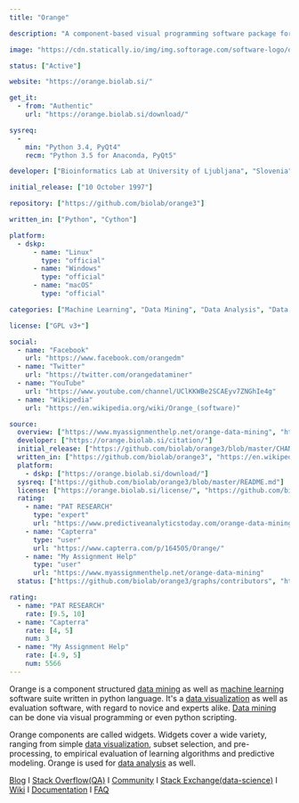 ```yaml
---
title: "Orange"

description: "A component-based visual programming software package for data visualization, machine learning, data mining, and data analysis."

image: "https://cdn.statically.io/img/img.softorage.com/software-logo/orange.png?h=64"

status: ["Active"]

website: "https://orange.biolab.si/"

get_it:
  - from: "Authentic"
    url: "https://orange.biolab.si/download/"

sysreq:
  -
    min: "Python 3.4, PyQt4"
    recm: "Python 3.5 for Anaconda, PyQt5"

developer: ["Bioinformatics Lab at University of Ljubljana", "Slovenia"]

initial_release: ["10 October 1997"]

repository: ["https://github.com/biolab/orange3"]

written_in: ["Python", "Cython"]

platform:
  - dskp:
      - name: "Linux"
        type: "official"
      - name: "Windows"
        type: "official"
      - name: "macOS"
        type: "official"

categories: ["Machine Learning", "Data Mining", "Data Analysis", "Data Visualization"]

license: ["GPL v3+"]

social:
  - name: "Facebook"
    url: "https://www.facebook.com/orangedm"
  - name: "Twitter"
    url: "https://twitter.com/orangedataminer"
  - name: "YouTube"
    url: "https://www.youtube.com/channel/UClKKWBe2SCAEyv7ZNGhIe4g"
  - name: "Wikipedia"
    url: "https://en.wikipedia.org/wiki/Orange_(software)"

source:
  overview: ["https://www.myassignmenthelp.net/orange-data-mining", "https://en.wikipedia.org/w/index.php?title=Orange_(software)&oldid=877016206"]
  developer: ["https://orange.biolab.si/citation/"]
  initial_release: ["https://github.com/biolab/orange3/blob/master/CHANGELOG.md#01---1996-10-10", "https://en.wikipedia.org/w/index.php?title=Orange_(software)&oldid=877016206"]
  written_in: ["https://github.com/biolab/orange3", "https://en.wikipedia.org/w/index.php?title=Orange_(software)&oldid=877016206"]
  platform:
    - dskp: ["https://orange.biolab.si/download/"]
  sysreq: ["https://github.com/biolab/orange3/blob/master/README.md"]
  license: ["https://orange.biolab.si/license/", "https://github.com/biolab/orange3/blob/master/LICENSE"]
  rating:
    - name: "PAT RESEARCH"
      type: "expert"
      url: "https://www.predictiveanalyticstoday.com/orange-data-mining/"
    - name: "Capterra"
      type: "user"
      url: "https://www.capterra.com/p/164505/Orange/"
    - name: "My Assignment Help"
      type: "user"
      url: "https://www.myassignmenthelp.net/orange-data-mining"
  status: ["https://github.com/biolab/orange3/graphs/contributors", "https://blog.biolab.si/"]

rating:
  - name: "PAT RESEARCH"
    rate: [9.5, 10]
  - name: "Capterra"
    rate: [4, 5]
    num: 3
  - name: "My Assignment Help"
    rate: [4.9, 5]
    num: 5566
---
```

  Orange is a component structured [data mining](/categories/data-mining) as well as [machine learning](/categories/machine-learning) software suite written in python language. It's a [data visualization](/categories/data-visualization) as well as evaluation software, with regard to novice and experts alike. [Data mining](/categories/data-mining) can be done via visual programming or even python scripting.
  
  Orange components are called widgets. Widgets cover a wide variety, ranging from simple [data visualization](/categories/data-visualization), subset selection, and pre-processing, to empirical evaluation of learning algorithms and predictive modeling. Orange is used for [data analysis](/categories/[data-analysis) as well.
  
  [Blog](https://blog.biolab.si/) I [Stack Overflow(QA)](https://stackoverflow.com/questions/tagged/orange) I [Community](https://orange.biolab.si/community/) I [Stack Exchange(data-science)](https://datascience.stackexchange.com/questions/tagged/orange) I [Wiki](https://github.com/biolab/orange3/wiki) I [Documentation](https://orange.biolab.si/docs/) I [FAQ](https://orange.biolab.si/faq/)



